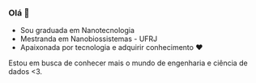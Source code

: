 ### Olá 👋



- Sou graduada em Nanotecnologia 
- Mestranda em Nanobiossistemas - UFRJ 
- Apaixonada por tecnologia e adquirir conhecimento ❤

Estou em busca de conhecer mais o mundo de engenharia e ciência de dados <3.



<!--
Here are some ideas to get you started:
**alinetsbarreto/alinetsbarreto** is a ✨ _special_ ✨ repository because its `README.md` (this file) appears on your GitHub profile.
- 🔭 I’m currently working on ...
- 🌱 I’m currently learning ...
- 👯 I’m looking to collaborate on ...
- 🤔 I’m looking for help with ...
- 💬 Ask me about ...
- 📫 How to reach me: ...
- 😄 Pronouns: ...
- ⚡ Fun fact: ...
-->
